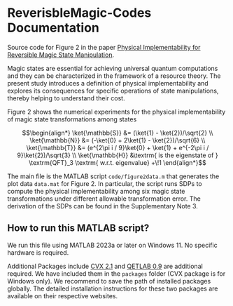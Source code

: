 # ReverisbleMagic-Codes Documentation

Source code for Figure 2 in the paper [Physical Implementability for Reversible Magic State Manipulation](https://arxiv.org/abs/2405.17356).

Magic states are essential for achieving universal quantum computations and they can be characterized in the framework of a resource theory. The present study introduces a definition of physical implementability and explores its consequences for specific operations of state manipulations, thereby helping to understand their cost.

Figure 2 shows the numerical experiments for the physical implementability of magic state transformations among states

```math
\begin{align*}
\ket{\mathbb{S}} &= (\ket{1} - \ket{2})/\sqrt{2} \\
\ket{\mathbb{N}} &= (-\ket{0} + 2\ket{1} - \ket{2})/\sqrt{6} \\
\ket{\mathbb{T}} &= (e^{2\pi i / 9}\ket{0} + \ket{1} + e^{-2\pi i / 9}\ket{2})/\sqrt{3} \\
\ket{\mathbb{H}} &\textrm{ is the eigenstate of } \textrm{QFT}_3 \textrm{ w.r.t. eigenvalue} +\!1
\end{align*}
```

The main file is the MATLAB script `code/figure2data.m` that generates the plot data `data.mat` for Figure 2. In particular, the script runs SDPs to compute the physical implementability among six magic state transformations under different allowable transformation error. The derivation of the SDPs can be found in the Supplementary Note 3.

## How to run this MATLAB script?

We run this file using MATLAB 2023a or later on Windows 11. No specific hardware is required.

Additional Packages include [CVX 2.1](https://cvxr.com/cvx/) and [QETLAB 0.9](https://qetlab.com/) are additional required. We have included them in the `packages` folder (CVX package is for Windows only). We recommend to save the path of installed packages globally. The detailed installation instructions for these two packages are available on their respective websites.
